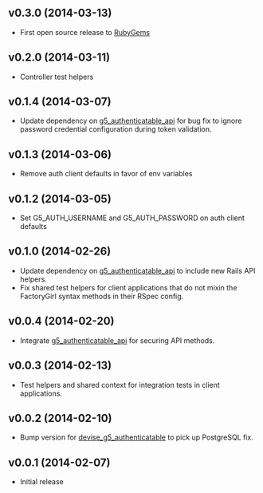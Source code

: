 ## v0.3.0 (2014-03-13)

* First open source release to [RubyGems](https://rubygems.org)

## v0.2.0 (2014-03-11)

* Controller test helpers

## v0.1.4 (2014-03-07)

* Update dependency on [g5_authenticatable_api](https://github.com/G5/g5_authenticatable_api)
  for bug fix to ignore password credential configuration during token validation.

## v0.1.3 (2014-03-06)

* Remove auth client defaults in favor of env variables

## v0.1.2 (2014-03-05)

* Set G5_AUTH_USERNAME and G5_AUTH_PASSWORD on auth client defaults

## v0.1.0 (2014-02-26)

* Update dependency on [g5_authenticatable_api](https://github.com/G5/g5_authenticatable_api)
  to include new Rails API helpers.
* Fix shared test helpers for client applications that do not mixin the FactoryGirl syntax methods
  in their RSpec config.

## v0.0.4 (2014-02-20)

* Integrate [g5_authenticatable_api](https://github.com/G5/g5_authenticatable_api)
  for securing API methods.

## v0.0.3 (2014-02-13)

* Test helpers and shared context for integration tests in client applications.

## v0.0.2 (2014-02-10)

* Bump version for [devise_g5_authenticatable](https://github.com/G5/devise_g5_authenticatable)
  to pick up PostgreSQL fix.

## v0.0.1 (2014-02-07)

* Initial release
